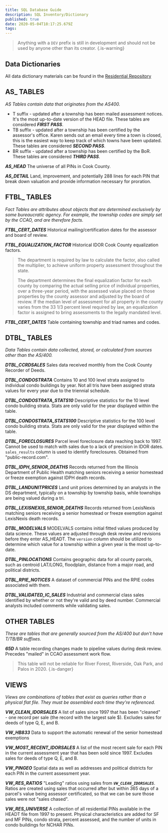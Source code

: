 ```yaml
---
title: SQL Database Guide
description: SQL Inventory/Dictionary
published: true
date: 2020-05-04T18:17:25.679Z
tags: 
---
```


> Anything with a `DEV` prefix is still in development and should not be used by anyone other than its creator.
{.is-warning}

## Data Dictionaries

All data dictionary materials can be found in the [Residential Repository](https://gitlab.com/ccao-data-science---modeling/ccao_sf_cama_dev/-/tree/master/data_dictionary_constituents)


## AS_ TABLES
*AS Tables contain data that originates from the AS400.*

* T suffix - updated after a township has been mailed assessment notices.  It's the most up-to-date version of the HEAD file. These tables are considered ***FIRST PASS***.
* TB suffix - updated after a township has been certified by the assessor's office.  Karen sends out an email every time a town is closed, this is the easiest way to keep track of which towns have been updated. These tables are considered ***SECOND PASS***.
* BR suffix - updated after a township has been certified by the BoR. These tables are considered ***THIRD PASS***.

***AS_HEAD***
The universe of all PINs in Cook County.

***AS_DETAIL***
Land, improvement, and potentially 288 lines for each PIN that break down valuation and provide information necessary for proration.

## FTBL_ TABLES
*Fact Tables are attributes about objects that are determined exclusively by some bureaucratic agency. For example, the township codes are simply set by the CCAO, and are therefore facts.*

***FTBL_CERT_DATES***
Historical mailing/certification dates for the assessor and board of review.

***FTBL_EQUALIZATION_FACTOR***
Historical IDOR Cook County equalization factors.

> The department is required by law to calculate the factor, also called the multiplier, to achieve uniform property assessment throughout the state.
>
> The department determines the final equalization factor for each county by comparing the actual selling price of individual properties, over a three-year period, with the assessed value placed on those properties by the county assessor and adjusted by the board of review. If the median level of assessment for all property in the county varies from the 33 1/3 percent level required by law, an equalization factor is assigned to bring assessments to the legally mandated level. 

***FTBL_CERT_DATES***
Table containing township and triad names and codes.

## DTBL_ TABLES
*Data Tables contain data collected, stored, or calculated from sources other than the AS/400.*

***DTBL_CCRDSALES***
Sales data received monthly from the Cook County Recorder of Deeds.

***DTBL_CONDOSTRATA***
Contains 10 and 100 level strata assigned to individual condo buildings by year.  Not all tris have been assigned strata values for every year due to the triennial schedule.

***DTBL_CONDOSTRATA_STATS10***
Descriptive statistics for the 10 level condo building strata.  Stats are only valid for the year displayed within the table.

***DTBL_CONDOSTRATA_STATS100***
Descriptive statistics for the 100 level condo building strata.  Stats are only valid for the year displayed within the table.

***DTBL_FORECLOSURES***
Parcel level foreclosure data reaching back to 1997.  Cannot be used to match with sales due to a lack of precision in IDOR dates. `sales_results` column is used to identify foreclosures. Obtained from "public-record.com".

***DTBL_IDPH_SENIOR_DEATHS***
Records returned from the Illinois Department of Public Health matching seniors receiving a senior homestead or freeze exemption against IDPH death records.

***DTBL_LANDUNITPRICES***
Land unit prices determined by an analysts in the DS department, typically on a township by township basis, while townships are being valued during a tri.

***DTBL_LEXISNEXIS_SENIOR_DEATHS***
Records returned from LexisNexis matching seniors receiving a senior homestead or freeze exemption against LexisNexis death records.

***DTBL_MODELVALS***
MODELVALS contains initial fitted values produced by data science.  These values are adjusted through desk review and revisions before they enter AS_HEADT.  The `version` column should be utilized to determine which value for a township within a given year is the most up-to-date.

***DTBL_PINLOCATIONS***
Contains geographic data for all county parcels, such as centroid LAT/LONG, floodplain, distance from a major road, and political districts.

***DTBL_RPIE_NOTICES***
A dataset of commercial PINs and the RPIE codes associated with them.

***DTBL_VALIDATED_IC_SALES***
Industrial and commercial class sales identified by whether or not they're valid and by deed number.  Commercial analysts included comments while validating sales.

## OTHER TABLES
*These are tables that are generally sourced from the AS/400 but don't have T/TB/BR suffixes.*

***65D***
A table recording changes made to pipeline values during desk review.  Precedes "mailed" in CCAO assessment work flow.

> This table will not be reliable for River Forest, Riverside, Oak Park, and Palos in 2020.
{.is-danger}

## VIEWS
*Views are combinations of tables that exist as queries rather than a physical flat file.  They must be assembled each time they're referenced.*

***VW_CLEAN_IDORSALES***
A list of sales since 1997 that has been "cleaned" - one record per sale (the record with the largest sale $). Excludes sales for deeds of type Q, E, and B.

***VW_HB833***
Data to support the automatic renewal of the senior homestead exemptions

***VW_MOST_RECENT_IDORSALES***
A list of the most recent sale for each PIN in the current assessment year that has been sold since 1997. Excludes sales for deeds of type Q, E, and B.

***VW_PINGEO***
Spatial data as well as addresses and political districts for each PIN in the current assessment year.

***VW_RES_RATIOS***
"Leading" ratios using sales from ***`VW_CLEAN_IDORSALES`***.  Ratios are created using sales that occurred after but within 365 days of a parcel's value being assessor certificated, so that we can be sure those sales were not "sales chased".

***VW_RES_UNIVERSE***
A collection of all residential PINs available in the HEADT file from 1997 to present.  Physical characteristics are added for SF and MF PINs, condo strata, percent assessed, and the number of units in condo buildings for NCHAR PINs.
